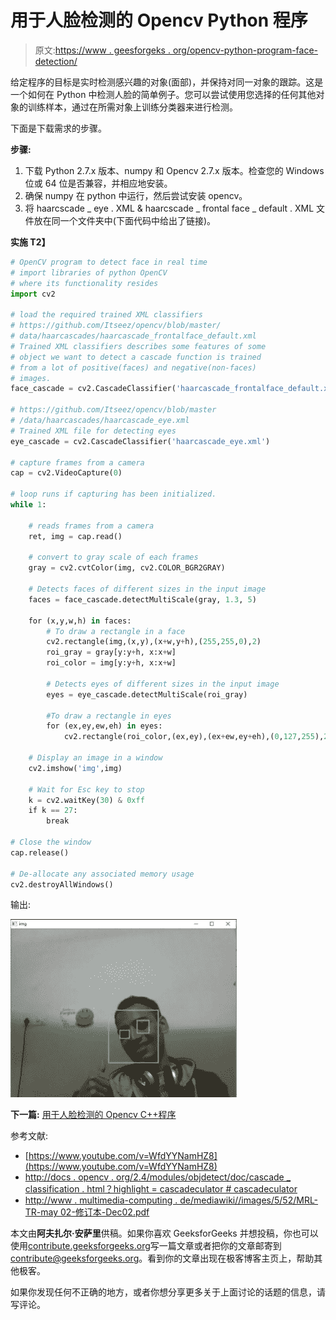 # 用于人脸检测的 Opencv Python 程序

> 原文:[https://www . geesforgeks . org/opencv-python-program-face-detection/](https://www.geeksforgeeks.org/opencv-python-program-face-detection/)

给定程序的目标是实时检测感兴趣的对象(面部)，并保持对同一对象的跟踪。这是一个如何在 Python 中检测人脸的简单例子。您可以尝试使用您选择的任何其他对象的训练样本，通过在所需对象上训练分类器来进行检测。

下面是下载需求的步骤。

**步骤:**

1.  下载 Python 2.7.x 版本、numpy 和 Opencv 2.7.x 版本。检查您的 Windows 位或 64 位是否兼容，并相应地安装。
2.  确保 numpy 在 python 中运行，然后尝试安装 opencv。
3.  将 haarcscade _ eye . XML & haarcscade _ frontal face _ default . XML 文件放在同一个文件夹中(下面代码中给出了链接)。

**实施
T2】**

```py
# OpenCV program to detect face in real time
# import libraries of python OpenCV 
# where its functionality resides
import cv2 

# load the required trained XML classifiers
# https://github.com/Itseez/opencv/blob/master/
# data/haarcascades/haarcascade_frontalface_default.xml
# Trained XML classifiers describes some features of some
# object we want to detect a cascade function is trained
# from a lot of positive(faces) and negative(non-faces)
# images.
face_cascade = cv2.CascadeClassifier('haarcascade_frontalface_default.xml')

# https://github.com/Itseez/opencv/blob/master
# /data/haarcascades/haarcascade_eye.xml
# Trained XML file for detecting eyes
eye_cascade = cv2.CascadeClassifier('haarcascade_eye.xml') 

# capture frames from a camera
cap = cv2.VideoCapture(0)

# loop runs if capturing has been initialized.
while 1: 

    # reads frames from a camera
    ret, img = cap.read() 

    # convert to gray scale of each frames
    gray = cv2.cvtColor(img, cv2.COLOR_BGR2GRAY)

    # Detects faces of different sizes in the input image
    faces = face_cascade.detectMultiScale(gray, 1.3, 5)

    for (x,y,w,h) in faces:
        # To draw a rectangle in a face 
        cv2.rectangle(img,(x,y),(x+w,y+h),(255,255,0),2) 
        roi_gray = gray[y:y+h, x:x+w]
        roi_color = img[y:y+h, x:x+w]

        # Detects eyes of different sizes in the input image
        eyes = eye_cascade.detectMultiScale(roi_gray) 

        #To draw a rectangle in eyes
        for (ex,ey,ew,eh) in eyes:
            cv2.rectangle(roi_color,(ex,ey),(ex+ew,ey+eh),(0,127,255),2)

    # Display an image in a window
    cv2.imshow('img',img)

    # Wait for Esc key to stop
    k = cv2.waitKey(30) & 0xff
    if k == 27:
        break

# Close the window
cap.release()

# De-allocate any associated memory usage
cv2.destroyAllWindows() 
```

输出:

[![output](img/d02526824e4e59c5de672aaff9d38c77.png)](https://media.geeksforgeeks.org/wp-content/uploads/output1.jpg)

 **下一篇:** [用于人脸检测的 Opencv C++程序](https://www.geeksforgeeks.org/opencv-c-program-face-detection/)

参考文献:

*   [https://www.youtube.com/v=WfdYYNamHZ8](https://www.youtube.com/v=WfdYYNamHZ8)
*   [http://docs . opencv . org/2.4/modules/objdetect/doc/cascade _ classification . html？highlight = cascadeculator # cascadeculator](http://docs.opencv.org/2.4/modules/objdetect/doc/cascade_classification.html?highlight=cascadeclassifier#cascadeclassifier)
*   [http://www . multimedia-computing . de/mediawiki//images/5/52/MRL-TR-may 02-修订本-Dec02.pdf](http://www.multimedia-computing.de/mediawiki//images/5/52/MRL-TR-May02-revised-Dec02.pdf)

本文由**阿夫扎尔·安萨里**供稿。如果你喜欢 GeeksforGeeks 并想投稿，你也可以使用[contribute.geeksforgeeks.org](http://www.contribute.geeksforgeeks.org)写一篇文章或者把你的文章邮寄到 contribute@geeksforgeeks.org。看到你的文章出现在极客博客主页上，帮助其他极客。

如果你发现任何不正确的地方，或者你想分享更多关于上面讨论的话题的信息，请写评论。
